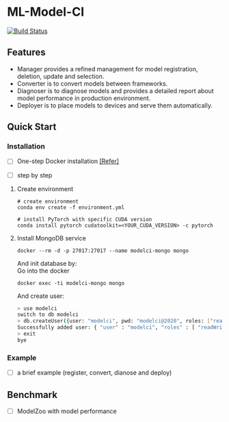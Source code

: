 # ML-Model-CI

[![Build Status](https://travis-ci.com/cap-ntu/ML-Model-CI.svg?token=SvqJmaGbqAbwcc7DNkD2&branch=master)](https://travis-ci.com/cap-ntu/ML-Model-CI)

## Features

- Manager provides a refined management for model registration, deletion, update and selection.
- Converter is to convert models between frameworks.
- Diagnoser is to diagnose models and provides a detailed report about model performance in production environment.
- Deployer is to place models to devices and serve them automatically.

## Quick Start

### Installation

- [ ] One-step Docker installation [[Refer]](#intergration/README.md)

- [ ] step by step

<ol>

<li> Create environment

```shell script
# create environment
conda env create -f environment.yml

# install PyTorch with specific CUDA version
conda install pytorch cudatoolkit=<YOUR_CUDA_VERSION> -c pytorch
```

</li>

<li> Install MongoDB service

```shell script
docker --rm -d -p 27017:27017 --name modelci-mongo mongo
```

And init database by:  
Go into the docker

```shell script
docker exec -ti modelci-mongo mongo
```

And create user:

```bash
> use modelci
switch to db modelci
> db.createUser({user: "modelci", pwd: "modelci@2020", roles: ["readWrite"]});
Successfully added user: { "user" : "modelci", "roles" : [ "readWrite" ] }
> exit
bye
```

</li>

</ol>

### Example

- [ ] a brief example (register, convert, dianose and deploy)

## Benchmark

- [ ] ModelZoo with model performance

